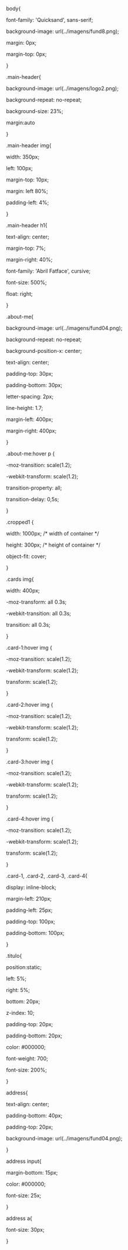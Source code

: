 body{

  font-family: 'Quicksand', sans-serif;

  background-image: url(../imagens/fund8.png);

  margin: 0px;

  margin-top: 0px;

  

  

}

.main-header{

  background-image: url(../imagens/logo2.png);

  background-repeat: no-repeat;

  background-size: 23%;

  margin:auto

  

  

}

.main-header img{

  width: 350px;

  left: 100px;

  margin-top: 10px;

  margin: left 80%;

  padding-left: 4%;



}



.main-header h1{

  text-align: center;

  margin-top: 7%;

  margin-right: 40%;

  font-family: 'Abril Fatface', cursive;

  font-size: 500%;

  float: right;

}

.about-me{

  background-image: url(../imagens/fund04.png);

  background-repeat: no-repeat;

  background-position-x: center;

  text-align: center;

  padding-top: 30px;

  padding-bottom: 30px;

  letter-spacing: 2px;

  line-height: 1.7;

  margin-left: 400px;

  margin-right: 400px;

  

}

.about-me:hover p {

  -moz-transition: scale(1.2);

  -webkit-transform: scale(1.2);

  transition-property: all;

  transition-delay: 0,5s;

}



.cropped1 {

  width: 1000px; /* width of container */

  height: 300px; /* height of container */

  object-fit: cover;

}



.cards img{

  width: 400px;

  -moz-transform: all 0.3s;

  -webkit-transition: all 0.3s;

  transition: all 0.3s;

  

}



.card-1:hover img {

  -moz-transition: scale(1.2);

  -webkit-transform: scale(1.2);

  transform: scale(1.2);

}

.card-2:hover img {

  -moz-transition: scale(1.2);

  -webkit-transform: scale(1.2);

  transform: scale(1.2);

}

.card-3:hover img {

  -moz-transition: scale(1.2);

  -webkit-transform: scale(1.2);

  transform: scale(1.2);

}

.card-4:hover img {

  -moz-transition: scale(1.2);

  -webkit-transform: scale(1.2);

  transform: scale(1.2);

}



.card-1, .card-2, .card-3, .card-4{

  display: inline-block;

  margin-left: 210px;

  padding-left: 25px;

  padding-top: 100px;

  padding-bottom: 100px;

  

}

.titulo{

  position:static;

  left: 5%;

  right: 5%;

  bottom: 20px;

  z-index: 10;

  padding-top: 20px;

  padding-bottom: 20px;

  color: #000000;

  font-weight: 700;

  

  font-size: 200%;

  

}

address{

  text-align: center;

  padding-bottom: 40px;

  padding-top: 20px;

  background-image: url(../imagens/fund04.png);

}



address input{

  margin-bottom: 15px;

  color: #000000;

  font-size: 25x;

}

address a{

  font-size: 30px;

}